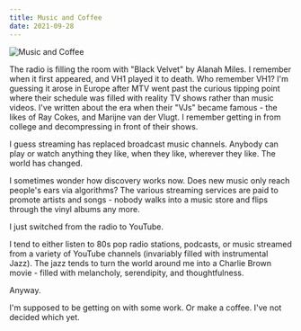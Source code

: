 ```yaml
---
title: Music and Coffee
date: 2021-09-28
---
```


![Music and Coffee](https://source.unsplash.com/FHnnjk1Yj7Y/1600x900)

The radio is filling the room with "Black Velvet" by Alanah Miles. I remember when it first appeared, and VH1 played it to death. Who remember VH1? I'm guessing it arose in Europe after MTV went past the curious tipping point where their schedule was filled with reality TV shows rather than music videos. I've written about the era when their "VJs" became famous - the likes of Ray Cokes, and Marijne van der Vlugt. I remember getting in from college and decompressing in front of their shows.

I guess streaming has replaced broadcast music channels. Anybody can play or watch anything they like, when they like, wherever they like. The world has changed.

I sometimes wonder how discovery works now. Does new music only reach people's ears via algorithms? The various streaming services are paid to promote artists and songs - nobody walks into a music store and flips through the vinyl albums any more.

I just switched from the radio to YouTube.

I tend to either listen to 80s pop radio stations, podcasts, or music streamed from a variety of YouTube channels (invariably filled with instrumental Jazz). The jazz tends to turn the world around me into a Charlie Brown movie - filled with melancholy, serendipity, and thoughtfulness.

Anyway.

I'm supposed to be getting on with some work. Or make a coffee. I've not decided which yet.